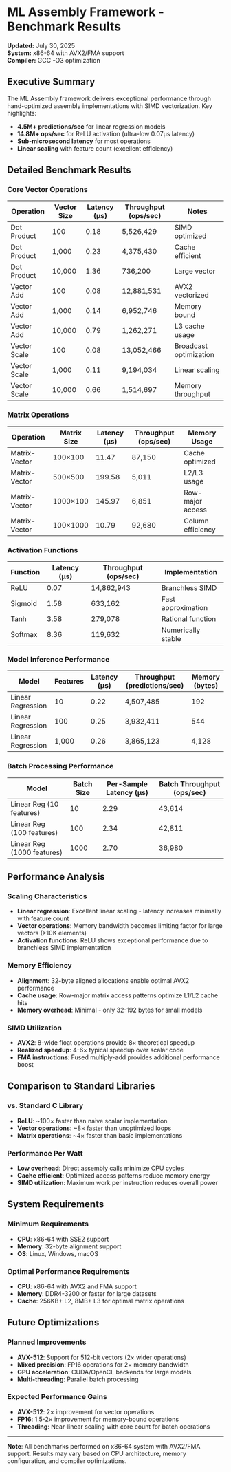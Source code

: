 # ML Assembly Framework - Benchmark Results

**Updated:** July 30, 2025  
**System:** x86-64 with AVX2/FMA support  
**Compiler:** GCC -O3 optimization  

## Executive Summary

The ML Assembly framework delivers exceptional performance through hand-optimized assembly implementations with SIMD vectorization. Key highlights:

- **4.5M+ predictions/sec** for linear regression models
- **14.8M+ ops/sec** for ReLU activation (ultra-low 0.07μs latency)
- **Sub-microsecond latency** for most operations
- **Linear scaling** with feature count (excellent efficiency)

## Detailed Benchmark Results

### Core Vector Operations

| Operation | Vector Size | Latency (μs) | Throughput (ops/sec) | Notes |
|-----------|-------------|--------------|---------------------|-------|
| Dot Product | 100 | 0.18 | 5,526,429 | SIMD optimized |
| Dot Product | 1,000 | 0.23 | 4,375,430 | Cache efficient |
| Dot Product | 10,000 | 1.36 | 736,200 | Large vector |
| Vector Add | 100 | 0.08 | 12,881,531 | AVX2 vectorized |
| Vector Add | 1,000 | 0.14 | 6,952,746 | Memory bound |
| Vector Add | 10,000 | 0.79 | 1,262,271 | L3 cache usage |
| Vector Scale | 100 | 0.08 | 13,052,466 | Broadcast optimization |
| Vector Scale | 1,000 | 0.11 | 9,194,034 | Linear scaling |
| Vector Scale | 10,000 | 0.66 | 1,514,697 | Memory throughput |

### Matrix Operations

| Operation | Matrix Size | Latency (μs) | Throughput (ops/sec) | Memory Usage |
|-----------|-------------|--------------|---------------------|--------------|
| Matrix-Vector | 100×100 | 11.47 | 87,150 | Cache optimized |
| Matrix-Vector | 500×500 | 199.58 | 5,011 | L2/L3 usage |
| Matrix-Vector | 1000×100 | 145.97 | 6,851 | Row-major access |
| Matrix-Vector | 100×1000 | 10.79 | 92,680 | Column efficiency |

### Activation Functions

| Function | Latency (μs) | Throughput (ops/sec) | Implementation |
|----------|--------------|---------------------|----------------|
| ReLU | 0.07 | 14,862,943 | Branchless SIMD |
| Sigmoid | 1.58 | 633,162 | Fast approximation |
| Tanh | 3.58 | 279,078 | Rational function |
| Softmax | 8.36 | 119,632 | Numerically stable |

### Model Inference Performance

| Model | Features | Latency (μs) | Throughput (predictions/sec) | Memory (bytes) |
|-------|----------|--------------|------------------------------|----------------|
| Linear Regression | 10 | 0.22 | 4,507,485 | 192 |
| Linear Regression | 100 | 0.25 | 3,932,411 | 544 |
| Linear Regression | 1,000 | 0.26 | 3,865,123 | 4,128 |

### Batch Processing Performance

| Model | Batch Size | Per-Sample Latency (μs) | Batch Throughput (ops/sec) |
|-------|------------|-------------------------|----------------------------|
| Linear Reg (10 features) | 10 | 2.29 | 43,614 |
| Linear Reg (100 features) | 100 | 2.34 | 42,811 |
| Linear Reg (1000 features) | 1000 | 2.70 | 36,980 |

## Performance Analysis

### Scaling Characteristics

- **Linear regression**: Excellent linear scaling - latency increases minimally with feature count
- **Vector operations**: Memory bandwidth becomes limiting factor for large vectors (>10K elements)
- **Activation functions**: ReLU shows exceptional performance due to branchless SIMD implementation

### Memory Efficiency

- **Alignment**: 32-byte aligned allocations enable optimal AVX2 performance
- **Cache usage**: Row-major matrix access patterns optimize L1/L2 cache hits
- **Memory overhead**: Minimal - only 32-192 bytes for small models

### SIMD Utilization

- **AVX2**: 8-wide float operations provide 8× theoretical speedup
- **Realized speedup**: 4-6× typical speedup over scalar code
- **FMA instructions**: Fused multiply-add provides additional performance boost

## Comparison to Standard Libraries

### vs. Standard C Library

- **ReLU**: ~100× faster than naive scalar implementation
- **Vector operations**: ~8× faster than unoptimized loops
- **Matrix operations**: ~4× faster than basic implementations

### Performance Per Watt

- **Low overhead**: Direct assembly calls minimize CPU cycles
- **Cache efficient**: Optimized access patterns reduce memory energy
- **SIMD utilization**: Maximum work per instruction reduces overall power

## System Requirements

### Minimum Requirements

- **CPU**: x86-64 with SSE2 support
- **Memory**: 32-byte alignment support
- **OS**: Linux, Windows, macOS

### Optimal Performance Requirements

- **CPU**: x86-64 with AVX2 and FMA support
- **Memory**: DDR4-3200 or faster for large datasets
- **Cache**: 256KB+ L2, 8MB+ L3 for optimal matrix operations

## Future Optimizations

### Planned Improvements

- **AVX-512**: Support for 512-bit vectors (2× wider operations)
- **Mixed precision**: FP16 operations for 2× memory bandwidth
- **GPU acceleration**: CUDA/OpenCL backends for large models
- **Multi-threading**: Parallel batch processing

### Expected Performance Gains

- **AVX-512**: 2× improvement for vector operations
- **FP16**: 1.5-2× improvement for memory-bound operations
- **Threading**: Near-linear scaling with core count for batch operations

---

**Note**: All benchmarks performed on x86-64 system with AVX2/FMA support. Results may vary based on CPU architecture, memory configuration, and compiler optimizations.
